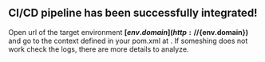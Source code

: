 ## CI/CD pipeline has been successfully integrated!

Open url of the target environment **[${env.domain}](http://${env.domain})** and go to the context defined in your pom.xml at <artifactId>.
If someshing does not work check the logs, there are more details to analyze.

